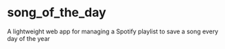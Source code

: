 # song_of_the_day
A lightweight web app for managing a Spotify playlist to save a song every day of the year
